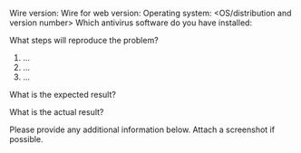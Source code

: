<!---
PLEASE NOTE:
Please remember that this is a bug tracker in a source code repository and not a discussion board. All developers get notified of each comment and will take the time for reading and commenting isses. We want to keep this as a place to easily track bugs in our code.
If you have a feature request that affects Wire in general, was kindly ask you to file it at https://github.com/wireapp/wire/issues. Please direct feature requests specifically targeted at wire-desktop to our customer support at https://support.wire.com and/or social media channels.
--->

Wire version: <Check the About dialog> Wire for web version: <Check the About dialog> Operating system: <OS/distribution and version number> Which antivirus software do you have installed: <This helps us to find out if there are compatibility issues with antivirus software>

What steps will reproduce the problem?

1.  ...
2.  ...
3.  ...

What is the expected result?

What is the actual result?

Please provide any additional information below. Attach a screenshot if possible.
